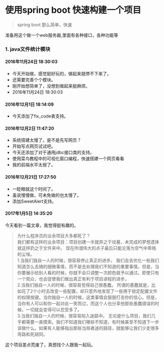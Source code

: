
# 使用spring boot 快速构建一个项目

> spring boot 那么简单，快速

准备用这个做一个web服务器,里面有各种接口，各种功能等

### 1. java文件统计模块

#### 2016年11月24日 18:30:03

+ 今天开始做，感觉挺好玩的，做起来就停不下来了。
+ 还需要完善个个模块。
+ 刚开始想简单了，没想到做起来挺麻烦。
+ 2016年11月24日 18:30:03 

#### 2016年12月1日 18:14:09

+ 今天添加了fix_code表支持。

#### 2016年12月2日 11:47:20

+ 系统搭建太慢了，是不是先写网页？
+ 开始写点网页试试吧。
+ 今天还添加了对于通用jdbc接口类的支持。
+ 使用菜鸟教程中的可视化窗口编程，快速搭建一个网页看看
+ 我的前端水平太弱了。


#### 2016年12月21日 17:27:50

+ 一眨眼就这个时间了。
+ 虽说慢慢做，可未免做的也太慢了。
+ 添加SweetAlert支持。

#### 2017年1月5日 14:35:20

今天看到一篇文章，我觉得挺有趣的。

> 为什么程序员的业余项目大多都死了？<br/>
> 我们都有这样的业余项目：项目创建一半就弃之于坟墓，未完成的梦想遗体就这样扔之于文件夹中。
> 现在所谓伟大的点子最后只能沦落为空气中卑贱的尘埃。<br/>
> 1.当我们独自一人的时候，很容易停止真正的进步。
> 我们会去优化一些我们知道怎么去搞的细微事情，而不是去处理我们不知道的重要事情。但是，当你要展示给别人看的时候，你就不会只调整一次颜色就予以通过。即使只有一个观众，也会促使我们做出真正有利于项目进程的进步。<br/>
> 2.当我们独自一人的时候，很容易觉得自己很愚蠢。
> 所谓的愚蠢就是，比如花了2个小时去改变一些配置，却只意外地发现了一些用于锁定配置文件的权限按键。当你独自一人的时候，这类事情会狠狠打击你的信心。但是，当你有人可以和你一起对此一笑而过，而这个人也分享他那些愚蠢错误的时候，一切就会变得可以忍受多了。<br/>
> 3.当我们独自一人的时候，很容易陷入迷路中。
> 无论是什么项目，我们几乎都需要一直摸索。我们不知道我们哪些不知道，有时候甚至不知道下一步该做什么。如果有人能够指出那些当局者迷的路径，就能够让我们少走很多弯路和死胡同。

这个项目差点荒废了，真想找个人跟我一起玩。
